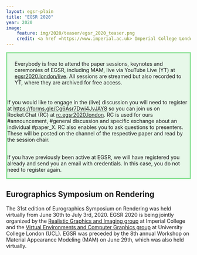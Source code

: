 ```yaml
---
layout: egsr-plain
title: "EGSR 2020"
year: 2020
image:
    feature: img/2020/teaser/egsr_2020_teaser.png
    credit: <a href =https://www.imperial.ac.uk> Imperial College London</a> and <a href =https://www.ucl.ac.uk> University College London</a>
---
```


<div style=" background-color: rgba(46, 204, 64, 0.1); border-style:solid; border-color: rgba(46, 204, 64, 0.5);"><p style="margin-top:20px; margin-bottom:20px; margin-left:20px; margin-right:20px;">Everybody is free to attend the paper sessions, keynotes and ceremonies of EGSR, including MAM, live via YouTube Live (YT) at <a href="/live">egsr2020.london/live</a>. All sessions are streamed but also recorded to YT, where they are archived for free access.<br><br>

If you would like to engage in the (live) discussion you will need to register at <a href="https://forms.gle/Cg6Asr7Dwi4JvJAY8">https://forms.gle/Cg6Asr7Dwi4JvJAY8</a> so you can join us on Rocket.Chat (RC) at <a href="https://rc.egsr2020.london">rc.egsr2020.london</a>. RC is used for ours #announcement, #general discussion and specific exchange about an individual #paper_X. RC also enables you to ask questions to presenters. These will be posted on the channel of the respective paper and read by the session chair.<br><br>

If you have previously been active at EGSR, we will have registered you already and send you an email with credentials. In this case, you do not need to register again.</p>	</div>

<!--<p><i>Due to the developing COVID-19 situation, we have pushed back the research papers abstract deadline to Monday April 13 and the paper submission deadline to April 17.<br>
Furthermore, this year’s EGSR will take place completely virtually. We are currently evaluating available options for remote attendance and the format and details for this are still being worked out. Authors of accepted papers this year will be asked to present their work remotely. We encourage authors to submit work to EGSR despite the altered circumstances of a virtual EGSR meeting.</i></p>
Please see the <a href="/faq">EGSR 2020 FAQ</a> for more information about COVID-19 and changes to the conference this year.-->

## Eurographics Symposium on Rendering
 The 31st edition of Eurographics Symposium on Rendering was held virtually from June 30th to July 3rd, 2020. EGSR 2020 is being jointly organized by the <a href='https://wp.doc.ic.ac.uk/rgi/'>Realistic Graphics and Imaging group</a> at Imperial College and the <a href='http://vecg.cs.ucl.ac.uk/'>Virtual Environments and Computer Graphics group</a> at University College London (UCL). EGSR was preceded by the 8th annual Workshop on Material Appearance Modeling (MAM) on June 29th, which was also held virtually.
